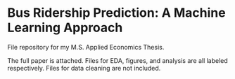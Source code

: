 # Bus Ridership Prediction: A Machine Learning Approach

File repository for my M.S. Applied Economics Thesis.

The full paper is attached. Files for EDA, figures, and analysis are all labeled respectively. Files for data cleaning are not included.
